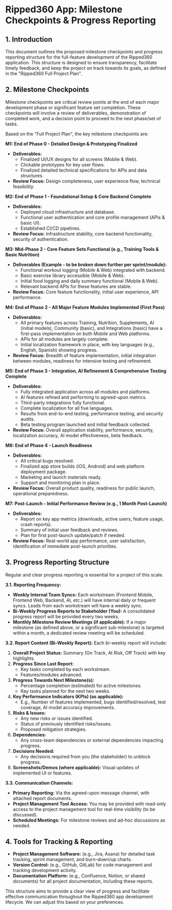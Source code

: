 # Ripped360 App: Milestone Checkpoints & Progress Reporting

## 1. Introduction

This document outlines the proposed milestone checkpoints and progress reporting structure for the full-feature development of the Ripped360 application. This structure is designed to ensure transparency, facilitate timely feedback, and keep the project on track towards its goals, as defined in the "Ripped360 Full Project Plan".

## 2. Milestone Checkpoints

Milestone checkpoints are critical review points at the end of each major development phase or significant feature set completion. These checkpoints will involve a review of deliverables, demonstration of completed work, and a decision point to proceed to the next phase/set of tasks.

Based on the "Full Project Plan", the key milestone checkpoints are:

**M1: End of Phase 0 - Detailed Design & Prototyping Finalized**
*   **Deliverables:**
    *   Finalized UI/UX designs for all screens (Mobile & Web).
    *   Clickable prototypes for key user flows.
    *   Finalized detailed technical specifications for APIs and data structures.
*   **Review Focus:** Design completeness, user experience flow, technical feasibility.

**M2: End of Phase 1 - Foundational Setup & Core Backend Complete**
*   **Deliverables:**
    *   Deployed cloud infrastructure and database.
    *   Functional user authentication and core profile management (APIs & basic UI).
    *   Established CI/CD pipelines.
*   **Review Focus:** Infrastructure stability, core backend functionality, security of authentication.

**M3: Mid-Phase 2 - Core Feature Sets Functional (e.g., Training Tools & Basic Nutrition)**
*   **Deliverables (Example - to be broken down further per sprint/module):**
    *   Functional workout logging (Mobile & Web) integrated with backend.
    *   Basic exercise library accessible (Mobile & Web).
    *   Initial food logging and daily summary functional (Mobile & Web).
    *   Relevant backend APIs for these features are stable.
*   **Review Focus:** Core feature functionality, initial user experience, API performance.

**M4: End of Phase 2 - All Major Feature Modules Implemented (First Pass)**
*   **Deliverables:**
    *   All primary features across Training, Nutrition, Supplements, AI (initial models), Community (basic), and Integrations (basic) have a first-pass implementation on both Mobile and Web platforms.
    *   APIs for all modules are largely complete.
    *   Initial localization framework in place, with key languages (e.g., English, Spanish) showing progress.
*   **Review Focus:** Breadth of feature implementation, initial integration between modules, readiness for intensive testing and refinement.

**M5: End of Phase 3 - Integration, AI Refinement & Comprehensive Testing Complete**
*   **Deliverables:**
    *   Fully integrated application across all modules and platforms.
    *   AI features refined and performing to agreed-upon metrics.
    *   Third-party integrations fully functional.
    *   Complete localization for all five languages.
    *   Results from end-to-end testing, performance testing, and security audits.
    *   Beta testing program launched and initial feedback collected.
*   **Review Focus:** Overall application stability, performance, security, localization accuracy, AI model effectiveness, beta feedback.

**M6: End of Phase 4 - Launch Readiness**
*   **Deliverables:**
    *   All critical bugs resolved.
    *   Finalized app store builds (iOS, Android) and web platform deployment package.
    *   Marketing and launch materials ready.
    *   Support and monitoring plan in place.
*   **Review Focus:** Overall product quality, readiness for public launch, operational preparedness.

**M7: Post-Launch - Initial Performance Review (e.g., 1 Month Post-Launch)**
*   **Deliverables:**
    *   Report on key app metrics (downloads, active users, feature usage, crash reports).
    *   Summary of initial user feedback and reviews.
    *   Plan for first post-launch update/patch if needed.
*   **Review Focus:** Real-world app performance, user satisfaction, identification of immediate post-launch priorities.

## 3. Progress Reporting Structure

Regular and clear progress reporting is essential for a project of this scale.

**3.1. Reporting Frequency:**
*   **Weekly Internal Team Syncs:** Each workstream (Frontend Mobile, Frontend Web, Backend, AI, etc.) will have internal daily or frequent syncs. Leads from each workstream will have a weekly sync.
*   **Bi-Weekly Progress Reports to Stakeholder (You):** A consolidated progress report will be provided every two weeks.
*   **Monthly Milestone Review Meetings (if applicable):** If a major milestone (as defined above, or a significant sub-milestone) is targeted within a month, a dedicated review meeting will be scheduled.

**3.2. Report Content (Bi-Weekly Report):**
Each bi-weekly report will include:
1.  **Overall Project Status:** Summary (On Track, At Risk, Off Track) with key highlights.
2.  **Progress Since Last Report:**
    *   Key tasks completed by each workstream.
    *   Features/modules advanced.
3.  **Progress Towards Next Milestone(s):**
    *   Percentage completion (estimated) for active milestones.
    *   Key tasks planned for the next two weeks.
4.  **Key Performance Indicators (KPIs) (as applicable):**
    *   E.g., Number of features implemented, bugs identified/resolved, test coverage, AI model accuracy improvements.
5.  **Risks & Issues:**
    *   Any new risks or issues identified.
    *   Status of previously identified risks/issues.
    *   Proposed mitigation strategies.
6.  **Dependencies:**
    *   Any cross-team dependencies or external dependencies impacting progress.
7.  **Decisions Needed:**
    *   Any decisions required from you (the stakeholder) to unblock progress.
8.  **Screenshots/Demos (where applicable):** Visual updates of implemented UI or features.

**3.3. Communication Channels:**
*   **Primary Reporting:** Via the agreed-upon message channel, with attached report documents.
*   **Project Management Tool Access:** You may be provided with read-only access to the project management tool for real-time visibility (to be discussed).
*   **Scheduled Meetings:** For milestone reviews and ad-hoc discussions as needed.

## 4. Tools for Tracking & Reporting

*   **Project Management Software:** (e.g., Jira, Asana) for detailed task tracking, sprint management, and burn-down/up charts.
*   **Version Control:** (e.g., GitHub, GitLab) for code management and tracking development activity.
*   **Documentation Platform:** (e.g., Confluence, Notion, or shared documents) for all project documentation, including these reports.

This structure aims to provide a clear view of progress and facilitate effective communication throughout the Ripped360 app development lifecycle. We can adjust this based on your preferences.
